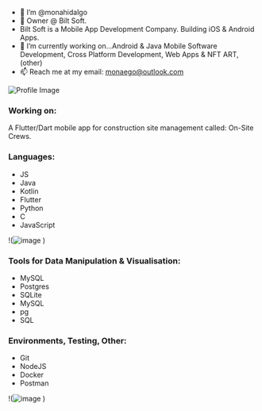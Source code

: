 - 👋 I’m @monahidalgo
- 👀 Owner @ Bilt Soft.
- Bilt Soft is a Mobile App Development Company. Building iOS & Android Apps.
- 🌱 I’m currently working on...Android & Java Mobile Software Development, Cross Platform Development, Web Apps & NFT ART, (other)
- 📫 Reach me at my email: monaego@outlook.com

![Profile Image](![1721863724197](https://github.com/user-attachments/assets/82334cbe-7bee-4c82-8007-25142e1e7323)
)

### Working on:
A Flutter/Dart mobile app for construction site management called: On-Site Crews.

### Languages:
- JS
- Java
- Kotlin
- Flutter
- Python
- C
- JavaScript

!(![image](https://github.com/user-attachments/assets/54beb9cd-999d-4de1-b377-3143c5c0d3b2)
)

### Tools for Data Manipulation & Visualisation:
- MySQL
- Postgres
- SQLite
- MySQL
- pg
- SQL

### Environments, Testing, Other:
- Git
- NodeJS
- Docker
- Postman

!(![image](https://github.com/user-attachments/assets/5066204c-e45e-49d0-ac26-2a155d9ce6bf)
)

<!---
monahidalgo/monahidalgo is a ✨ special ✨ repository because its `README.md` (this file) appears on your GitHub profile.
You can click the Preview link to take a look at your changes.
--->
